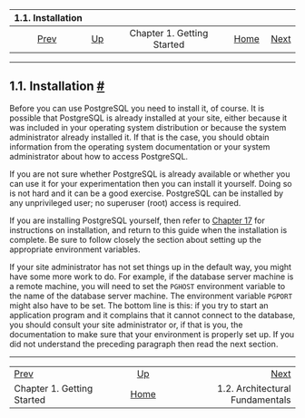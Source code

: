 <!--?xml version="1.0" encoding="UTF-8" standalone="no"?-->

|                     1.1. Installation                     |                                                        |                            |                                                       |                                                               |
| :-------------------------------------------------------: | :----------------------------------------------------- | :------------------------: | ----------------------------------------------------: | ------------------------------------------------------------: |
| [Prev](tutorial-start.html "Chapter 1. Getting Started")  | [Up](tutorial-start.html "Chapter 1. Getting Started") | Chapter 1. Getting Started | [Home](index.html "PostgreSQL 17devel Documentation") |  [Next](tutorial-arch.html "1.2. Architectural Fundamentals") |

***

## 1.1. Installation [#](#TUTORIAL-INSTALL)

Before you can use PostgreSQL you need to install it, of course. It is possible that PostgreSQL is already installed at your site, either because it was included in your operating system distribution or because the system administrator already installed it. If that is the case, you should obtain information from the operating system documentation or your system administrator about how to access PostgreSQL.

If you are not sure whether PostgreSQL is already available or whether you can use it for your experimentation then you can install it yourself. Doing so is not hard and it can be a good exercise. PostgreSQL can be installed by any unprivileged user; no superuser (root) access is required.

If you are installing PostgreSQL yourself, then refer to [Chapter 17](installation.html "Chapter 17. Installation from Source Code") for instructions on installation, and return to this guide when the installation is complete. Be sure to follow closely the section about setting up the appropriate environment variables.

If your site administrator has not set things up in the default way, you might have some more work to do. For example, if the database server machine is a remote machine, you will need to set the `PGHOST` environment variable to the name of the database server machine. The environment variable `PGPORT` might also have to be set. The bottom line is this: if you try to start an application program and it complains that it cannot connect to the database, you should consult your site administrator or, if that is you, the documentation to make sure that your environment is properly set up. If you did not understand the preceding paragraph then read the next section.

***

|                                                           |                                                        |                                                               |
| :-------------------------------------------------------- | :----------------------------------------------------: | ------------------------------------------------------------: |
| [Prev](tutorial-start.html "Chapter 1. Getting Started")  | [Up](tutorial-start.html "Chapter 1. Getting Started") |  [Next](tutorial-arch.html "1.2. Architectural Fundamentals") |
| Chapter 1. Getting Started                                |  [Home](index.html "PostgreSQL 17devel Documentation") |                               1.2. Architectural Fundamentals |
